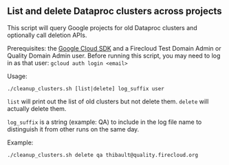 ## List and delete Dataproc clusters across projects
This script will query Google projects for old Dataproc clusters and optionally call deletion APIs.

Prerequisites: the [Google Cloud SDK](https://cloud.google.com/sdk/) and a Firecloud Test Domain Admin or Quality 
Domain Admin user.  Before running this script, you may need to log in as that user: `gcloud auth login <email>`

Usage:

```./cleanup_clusters.sh [list|delete] log_suffix user```

`list` will print out the list of old clusters but not delete them.  `delete` will actually delete them.

`log_suffix` is a string (example: QA) to include in the log file name to distinguish it from other runs on the same day.

Example:

`./cleanup_clusters.sh delete qa thibault@quality.firecloud.org`
